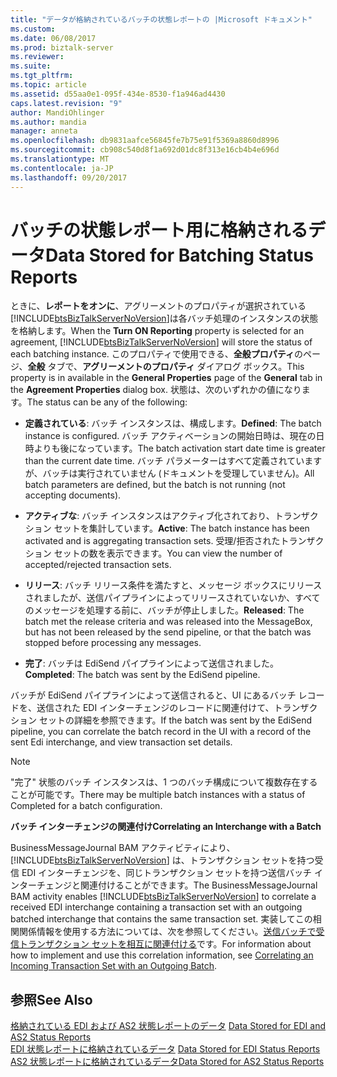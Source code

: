```yaml
---
title: "データが格納されているバッチの状態レポートの |Microsoft ドキュメント"
ms.custom: 
ms.date: 06/08/2017
ms.prod: biztalk-server
ms.reviewer: 
ms.suite: 
ms.tgt_pltfrm: 
ms.topic: article
ms.assetid: d55aa0e1-095f-434e-8530-f1a946ad4430
caps.latest.revision: "9"
author: MandiOhlinger
ms.author: mandia
manager: anneta
ms.openlocfilehash: db9831aafce56845fe7b75e91f5369a8860d8996
ms.sourcegitcommit: cb908c540d8f1a692d01dc8f313e16cb4b4e696d
ms.translationtype: MT
ms.contentlocale: ja-JP
ms.lasthandoff: 09/20/2017
---
```

# <a name="data-stored-for-batching-status-reports"></a><span data-ttu-id="e9954-102">バッチの状態レポート用に格納されるデータ</span><span class="sxs-lookup"><span data-stu-id="e9954-102">Data Stored for Batching Status Reports</span></span>
<span data-ttu-id="e9954-103">ときに、**レポートをオンに**、アグリーメントのプロパティが選択されている[!INCLUDE[btsBizTalkServerNoVersion](../includes/btsbiztalkservernoversion-md.md)]は各バッチ処理のインスタンスの状態を格納します。</span><span class="sxs-lookup"><span data-stu-id="e9954-103">When the **Turn ON Reporting** property is selected for an agreement, [!INCLUDE[btsBizTalkServerNoVersion](../includes/btsbiztalkservernoversion-md.md)] will store the status of each batching instance.</span></span> <span data-ttu-id="e9954-104">このプロパティで使用できる、**全般プロパティ**のページ、**全般** タブで、**アグリーメントのプロパティ** ダイアログ ボックス。</span><span class="sxs-lookup"><span data-stu-id="e9954-104">This property is in available in the **General Properties** page of the **General** tab in the **Agreement Properties** dialog box.</span></span> <span data-ttu-id="e9954-105">状態は、次のいずれかの値になります。</span><span class="sxs-lookup"><span data-stu-id="e9954-105">The status can be any of the following:</span></span>  
  
-   <span data-ttu-id="e9954-106">**定義されている**: バッチ インスタンスは、構成します。</span><span class="sxs-lookup"><span data-stu-id="e9954-106">**Defined**: The batch instance is configured.</span></span> <span data-ttu-id="e9954-107">バッチ アクティベーションの開始日時は、現在の日時よりも後になっています。</span><span class="sxs-lookup"><span data-stu-id="e9954-107">The batch activation start date time is greater than the current date time.</span></span> <span data-ttu-id="e9954-108">バッチ パラメーターはすべて定義されていますが、バッチは実行されていません (ドキュメントを受理していません)。</span><span class="sxs-lookup"><span data-stu-id="e9954-108">All batch parameters are defined, but the batch is not running (not accepting documents).</span></span>  
  
-   <span data-ttu-id="e9954-109">**アクティブな**: バッチ インスタンスはアクティブ化されており、トランザクション セットを集計しています。</span><span class="sxs-lookup"><span data-stu-id="e9954-109">**Active**: The batch instance has been activated and is aggregating transaction sets.</span></span> <span data-ttu-id="e9954-110">受理/拒否されたトランザクション セットの数を表示できます。</span><span class="sxs-lookup"><span data-stu-id="e9954-110">You can view the number of accepted/rejected transaction sets.</span></span>  
  
-   <span data-ttu-id="e9954-111">**リリース**: バッチ リリース条件を満たすと、メッセージ ボックスにリリースされましたが、送信パイプラインによってリリースされていないか、すべてのメッセージを処理する前に、バッチが停止しました。</span><span class="sxs-lookup"><span data-stu-id="e9954-111">**Released**: The batch met the release criteria and was released into the MessageBox, but has not been released by the send pipeline, or that the batch was stopped before processing any messages.</span></span>  
  
-   <span data-ttu-id="e9954-112">**完了**: バッチは EdiSend パイプラインによって送信されました。</span><span class="sxs-lookup"><span data-stu-id="e9954-112">**Completed**: The batch was sent by the EdiSend pipeline.</span></span>  
  
 <span data-ttu-id="e9954-113">バッチが EdiSend パイプラインによって送信されると、UI にあるバッチ レコードを、送信された EDI インターチェンジのレコードに関連付けて、トランザクション セットの詳細を参照できます。</span><span class="sxs-lookup"><span data-stu-id="e9954-113">If the batch was sent by the EdiSend pipeline, you can correlate the batch record in the UI with a record of the sent Edi interchange, and view transaction set details.</span></span>  
  
> [!NOTE]
>  <span data-ttu-id="e9954-114">"完了" 状態のバッチ インスタンスは、1 つのバッチ構成について複数存在することが可能です。</span><span class="sxs-lookup"><span data-stu-id="e9954-114">There may be multiple batch instances with a status of Completed for a batch configuration.</span></span>  
  
 <span data-ttu-id="e9954-115">**バッチ インターチェンジの関連付け**</span><span class="sxs-lookup"><span data-stu-id="e9954-115">**Correlating an Interchange with a Batch**</span></span>  
  
 <span data-ttu-id="e9954-116">BusinessMessageJournal BAM アクティビティにより、[!INCLUDE[btsBizTalkServerNoVersion](../includes/btsbiztalkservernoversion-md.md)] は、トランザクション セットを持つ受信 EDI インターチェンジを、同じトランザクション セットを持つ送信バッチ インターチェンジと関連付けることができます。</span><span class="sxs-lookup"><span data-stu-id="e9954-116">The BusinessMessageJournal BAM activity enables [!INCLUDE[btsBizTalkServerNoVersion](../includes/btsbiztalkservernoversion-md.md)] to correlate a received EDI interchange containing a transaction set with an outgoing batched interchange that contains the same transaction set.</span></span> <span data-ttu-id="e9954-117">実装してこの相関関係情報を使用する方法については、次を参照してください。[送信バッチで受信トランザクション セットを相互に関連付ける](../core/correlating-an-incoming-transaction-set-with-an-outgoing-batch.md)です。</span><span class="sxs-lookup"><span data-stu-id="e9954-117">For information about how to implement and use this correlation information, see [Correlating an Incoming Transaction Set with an Outgoing Batch](../core/correlating-an-incoming-transaction-set-with-an-outgoing-batch.md).</span></span>  
  
## <a name="see-also"></a><span data-ttu-id="e9954-118">参照</span><span class="sxs-lookup"><span data-stu-id="e9954-118">See Also</span></span>  
 <span data-ttu-id="e9954-119">[格納されている EDI および AS2 状態レポートのデータ](../core/data-stored-for-edi-and-as2-status-reports.md) </span><span class="sxs-lookup"><span data-stu-id="e9954-119">[Data Stored for EDI and AS2 Status Reports](../core/data-stored-for-edi-and-as2-status-reports.md) </span></span>  
 <span data-ttu-id="e9954-120">[EDI 状態レポートに格納されているデータ](../core/data-stored-for-edi-status-reports.md) </span><span class="sxs-lookup"><span data-stu-id="e9954-120">[Data Stored for EDI Status Reports](../core/data-stored-for-edi-status-reports.md) </span></span>  
 [<span data-ttu-id="e9954-121">AS2 状態レポートに格納されているデータ</span><span class="sxs-lookup"><span data-stu-id="e9954-121">Data Stored for AS2 Status Reports</span></span>](../core/data-stored-for-as2-status-reports.md)